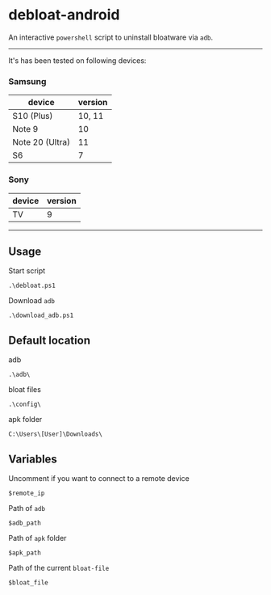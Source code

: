 # debloat-android

An interactive `powershell` script to uninstall bloatware via `adb`.

---

It's has been tested on following devices:

### Samsung

device | version
----------|----------
S10 (Plus)      | 10, 11
Note 9          | 10
Note 20 (Ultra) | 11
S6              | 7

### Sony

device | version
----------|----------
TV      | 9

---


## Usage

Start script
```
.\debloat.ps1
```

Download `adb`
```
.\download_adb.ps1
```

## Default location

adb
```
.\adb\
```

bloat files
```
.\config\
```

apk folder
```
C:\Users\[User]\Downloads\
```

## Variables

Uncomment if you want to connect to a remote device
```
$remote_ip
```

Path of `adb`
```
$adb_path
```

Path of `apk` folder
```
$apk_path
```

Path of the current `bloat-file`
```
$bloat_file
```
